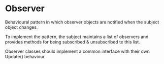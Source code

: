 # Observer

Behavioural pattern in which observer objects are notified when the subject object changes.

To implement the pattern, the subject maintains a list of observers and provides methods for being subscribed & unsubscribed to this list.

Observer classes should implement a common interface with their own Update() behaviour